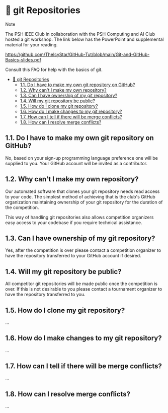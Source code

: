 # :seedling: git Repositories

> [!NOTE]
>
> The PSH IEEE Club in collaboration with the PSH Computing and AI Club hosted a git workshop. The link below has the PowerPoint and supplemental material for your reading.
>
> https://github.com/TheIcyStar/GitHub-Tut/blob/main/Git-and-GitHub-Basics-slides.pdf

Consult this FAQ for help with the basics of git.

- [:seedling: git Repositories](#seedling-git-repositories)
  - [1.1. Do I have to make my own git repository on GitHub?](#11-do-i-have-to-make-my-own-git-repository-on-github)
  - [1.2. Why can't I make my own repository?](#12-why-cant-i-make-my-own-repository)
  - [1.3. Can I have ownership of my git repository?](#13-can-i-have-ownership-of-my-git-repository)
  - [1.4. Will my git repository be public?](#14-will-my-git-repository-be-public)
  - [1.5. How do I clone my git repository?](#15-how-do-i-clone-my-git-repository)
  - [1.6. How do I make changes to my git repository?](#16-how-do-i-make-changes-to-my-git-repository)
  - [1.7. How can I tell if there will be merge conflicts?](#17-how-can-i-tell-if-there-will-be-merge-conflicts)
  - [1.8. How can I resolve merge conflicts?](#18-how-can-i-resolve-merge-conflicts)

## 1.1. Do I have to make my own git repository on GitHub?

No, based on your sign-up programming language preference one will be supplied to you. Your GitHub account will be invited as a contributor.

## 1.2. Why can't I make my own repository?

Our automated software that clones your git repository needs read access to your code. The simplest method of achieving that is the club's GitHub organization maintaining ownership of your git repository for the duration of the competition.

This way of handling git repositories also allows competition organizers easy access to your codebase if you require technical assistance.

## 1.3. Can I have ownership of my git repository?

Yes, after the competition is over please contact a competition organizer to have the repository transferred to your GitHub account if desired.

## 1.4. Will my git repository be public?

All competitor git repositories will be made public once the competition is over. If this is not desirable to you please contact a tournament organizer to have the repository transferred to you.

## 1.5. How do I clone my git repository?

...

## 1.6. How do I make changes to my git repository?

...

## 1.7. How can I tell if there will be merge conflicts?

...

## 1.8. How can I resolve merge conflicts?

...
